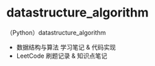 # datastructure_algorithm
（Python）datastructure_algorithm

* 数据结构与算法 学习笔记 & 代码实现
* LeetCode 刷题记录 & 知识点笔记
